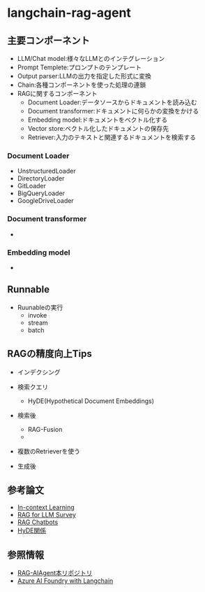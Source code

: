 # langchain-rag-agent

## 主要コンポーネント

- LLM/Chat model:様々なLLMとのインテグレーション
- Prompt Templete:プロンプトのテンプレート
- Output parser:LLMの出力を指定した形式に変換
- Chain:各種コンポーネントを使った処理の連鎖
- RAGに関するコンポーネント
  - Document Loader:データソースからドキュメントを読み込む
  - Document transformer:ドキュメントに何らかの変換をかける
  - Embedding model:ドキュメントをベクトル化する
  - Vector store:ベクトル化したドキュメントの保存先
  - Retriever:入力のテキストと関連するドキュメントを検索する

### Document Loader
- UnstructuredLoader
- DirectoryLoader
- GitLoader
- BigQueryLoader
- GoogleDriveLoader

### Document transformer
-  

### Embedding model
- 

## Runnable
- Ruunableの実行
  - invoke
  - stream
  - batch

## RAGの精度向上Tips
- インデクシング
- 検索クエリ
  - HyDE(Hypothetical Document Embeddings)
- 検索後
  - RAG-Fusion
  - 

- 複数のRetrieverを使う
- 生成後

## 参考論文
- [In-context Learning](https://arxiv.org/abs/2301.00234)
- [RAG for LLM Survey](https://arxiv.org/abs/2312.10997)
- [RAG Chatbots](https://arxiv.org/abs/2407.07858)
- [HyDE関係](https://arxiv.org/abs/2212.10496)

## 参照情報
- [RAG-AIAgent本リポジトリ](https://github.com/GenerativeAgents/agent-book)
- [Azure AI Foundry with Langchain](https://learn.microsoft.com/en-us/azure/ai-foundry/how-to/develop/langchain)